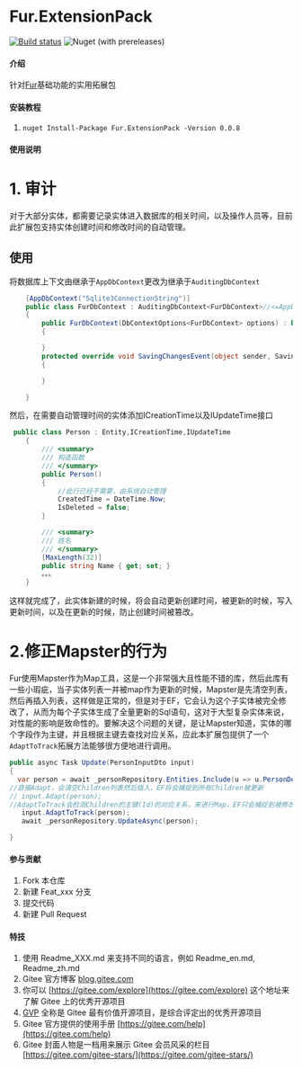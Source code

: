 # Fur.ExtensionPack
[![Build status](https://dev.azure.com/windylulu/Fur.ExtensionPack/_apis/build/status/Fur.ExtensionPack-CI)](https://dev.azure.com/windylulu/Fur.ExtensionPack/_build/latest?definitionId=2)
![Nuget (with prereleases)](https://img.shields.io/nuget/vpre/Fur.ExtensionPack)
#### 介绍
针对[Fur](http://https://gitee.com/monksoul/Fur)基础功能的实用拓展包



#### 安装教程

1.  `nuget Install-Package Fur.ExtensionPack -Version 0.0.8`

#### 使用说明

# 1.  审计
对于大部分实体，都需要记录实体进入数据库的相关时间，以及操作人员等，目前此扩展包支持实体创建时间和修改时间的自动管理。
## 使用
将数据库上下文由继承于`AppDbContext`更改为继承于`AuditingDbContext`
```c#
    [AppDbContext("Sqlite3ConnectionString")]
    public class FurDbContext : AuditingDbContext<FurDbContext>//<=AppDbContext<FurDbContext>
    {
        public FurDbContext(DbContextOptions<FurDbContext> options) : base(options)
        {

        }
        protected override void SavingChangesEvent(object sender, SavingChangesEventArgs e)
        {

        }

    }
```
然后，在需要自动管理时间的实体添加ICreationTime以及IUpdateTime接口
```c#
 public class Person : Entity,ICreationTime,IUpdateTime
    {
        /// <summary>
        /// 构造函数
        /// </summary>
        public Person()
        {
            //此行已经不需要，由系统自动管理
            CreatedTime = DateTime.Now;
            IsDeleted = false;
        }

        /// <summary>
        /// 姓名
        /// </summary>
        [MaxLength(32)]
        public string Name { get; set; }
        。。。
    }
```
这样就完成了，此实体新建的时候，将会自动更新创建时间，被更新的时候，写入更新时间，以及在更新的时候，防止创建时间被篡改。
# 2.修正Mapster的行为
Fur使用Mapster作为Map工具，这是一个非常强大且性能不错的库，然后此库有一些小瑕疵，当子实体列表一并被map作为更新的时候，Mapster是先清空列表，然后再插入列表，这样做是正常的，但是对于EF，它会认为这个子实体被完全修改了，从而为每个子实体生成了全量更新的Sql语句，这对于大型复杂实体来说，对性能的影响是致命性的。要解决这个问题的关键，是让Mapster知道，实体的哪个字段作为主键，并且根据主键去查找对应关系，应此本扩展包提供了一个`AdaptToTrack`拓展方法能够很方便地进行调用。
```c#
public async Task Update(PersonInputDto input)
{
  var person = await _personRepository.Entities.Include(u => u.PersonDetail).Include(u => u.Childrens).Include(u => u.Posts).SingleAsync(u => u.Id == input.Id.Value);
//直接Adapt，会清空Children列表然后插入，EF将会捕捉到所有Children被更新
// input.Adapt(person);
//AdaptToTrack会检测Children的主键(Id)的对应关系，来进行Map，EF只会捕捉到被修改过的更新
   input.AdaptToTrack(person);
   await _personRepository.UpdateAsync(person);

}
```
#### 参与贡献

1.  Fork 本仓库
2.  新建 Feat_xxx 分支
3.  提交代码
4.  新建 Pull Request


#### 特技

1.  使用 Readme\_XXX.md 来支持不同的语言，例如 Readme\_en.md, Readme\_zh.md
2.  Gitee 官方博客 [blog.gitee.com](https://blog.gitee.com)
3.  你可以 [https://gitee.com/explore](https://gitee.com/explore) 这个地址来了解 Gitee 上的优秀开源项目
4.  [GVP](https://gitee.com/gvp) 全称是 Gitee 最有价值开源项目，是综合评定出的优秀开源项目
5.  Gitee 官方提供的使用手册 [https://gitee.com/help](https://gitee.com/help)
6.  Gitee 封面人物是一档用来展示 Gitee 会员风采的栏目 [https://gitee.com/gitee-stars/](https://gitee.com/gitee-stars/)

